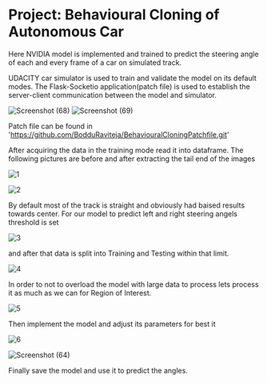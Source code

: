 # Project: Behavioural Cloning of  Autonomous Car

Here NVIDIA model is implemented and trained to predict the steering angle of each and every frame of a car on simulated track.

 UDACITY car simulator is used to train and validate the model on its default modes. The Flask-Socketio application(patch file) is used to establish the server-client communication between the model and simulator.

![Screenshot (68)](https://user-images.githubusercontent.com/65815640/118396495-191e7f00-b650-11eb-93b5-9f6bfbd52dc4.png) ![Screenshot (69)](https://user-images.githubusercontent.com/65815640/118396501-1de33300-b650-11eb-8656-5cbe94c280a1.png)

Patch file can be found in 'https://github.com/BodduRaviteja/BehaviouralCloningPatchfile.git'

After acquiring the data in the training mode read it into dataframe. The following pictures are before and after extracting the tail end of the images

![1](https://user-images.githubusercontent.com/65815640/118397111-c2ff0b00-b652-11eb-970f-ac409e6e4a1b.png)

![2](https://user-images.githubusercontent.com/65815640/118397110-c2667480-b652-11eb-8064-ae2eb9b1f91f.png)

By default most of the track is straight and obviously had baised results towards center. For our model to predict left and right steering angels threshold is set 

![3](https://user-images.githubusercontent.com/65815640/118397408-102fac80-b654-11eb-9bd8-83dbd06c340e.png)

and after that data is split into Training and Testing within that limit. 

![4](https://user-images.githubusercontent.com/65815640/118397795-1cb50480-b656-11eb-937e-f4cb5563c2c5.png)


In order to not to overload the model with large data to process lets process it as much as we can for Region of Interest.

![5](https://user-images.githubusercontent.com/65815640/118397620-37d34480-b655-11eb-88f0-5851324a15b0.png)

Then implement the model and adjust its parameters for best it

![6](https://user-images.githubusercontent.com/65815640/118397654-67824c80-b655-11eb-9f8d-9c2283eba9d7.png)

![Screenshot (64)](https://user-images.githubusercontent.com/65815640/118397662-6f41f100-b655-11eb-9c34-f464eb003110.png)

Finally save the model and use it to predict the angles.





